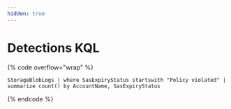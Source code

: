 ```yaml
---
hidden: true
---
```


# Detections KQL

{% code overflow="wrap" %}
```kusto
StorageBlobLogs | where SasExpiryStatus startswith "Policy violated" | summarize count() by AccountName, SasExpiryStatus
```
{% endcode %}
